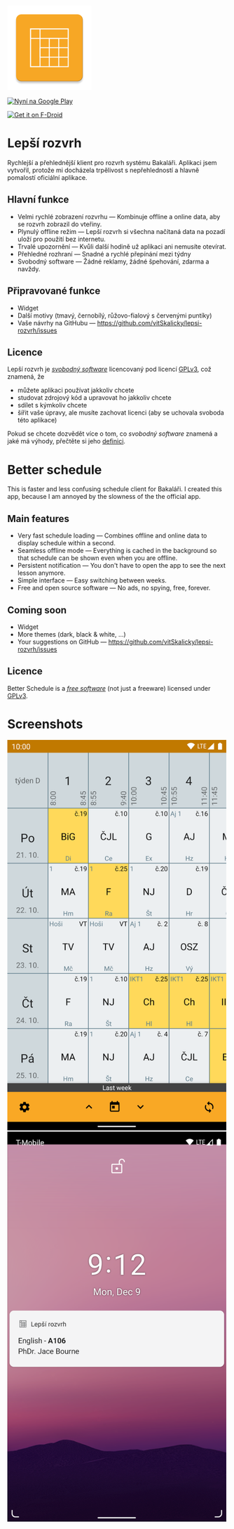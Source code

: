 ![icon](app/src/main/res/mipmap-xxxhdpi/ic_launcher.png)

[<img alt='Nyní na Google Play' height="80px" src='https://play.google.com/intl/en_us/badges/static/images/badges/cs_badge_web_generic.png'/>](https://play.google.com/store/apps/details?id=cz.vitskalicky.lepsirozvrh&utm_source=github&pcampaignid=pcampaignidMKT-Other-global-all-co-prtnr-py-PartBadge-Mar2515-1)

[<img src="https://fdroid.gitlab.io/artwork/badge/get-it-on-cs.png"
    alt="Get it on F-Droid"
    height="80">](https://f-droid.org/packages/cz.vitskalicky.lepsirozvrh)

# Lepší rozvrh

Rychlejší a přehlednější klient pro rozvrh systému Bakaláři. Aplikaci jsem vytvořil,
protože mi docházela trpělivost s nepřehledností a hlavně pomalostí oficiální
aplikace.

## Hlavní funkce

- Velmi rychlé zobrazení rozvrhu — Kombinuje offline a online data, aby se rozvrh zobrazil do vteřiny.
- Plynulý offline režim — Lepší rozvrh si všechna načítaná data na pozadí uloží pro použití bez internetu.
- Trvalé upozornění — Kvůli další hodině už aplikaci ani nemusíte otevírat.
- Přehledné rozhraní — Snadné a rychlé přepínání mezi týdny
- Svobodný software — Žádné reklamy, žádné špehování, zdarma a navždy.

## Připravované funkce

- Widget
- Další motivy (tmavý, černobílý, růžovo-fialový s červenými puntíky)
- Vaše návrhy na GitHubu — https://github.com/vitSkalicky/lepsi-rozvrh/issues

## Licence

Lepší rozvrh je *[svobodný software][1]* licencovaný pod licencí [GPLv3][2], což znamená, že

- můžete aplikaci používat jakkoliv chcete
- studovat zdrojový kód a upravovat ho jakkoliv chcete
- sdílet s kýmkoliv chcete
- šířit vaše úpravy, ale musíte zachovat licenci (aby se uchovala svoboda této aplikace)

Pokud se chcete dozvědět více o tom, co *svobodný software* znamená a jaké má výhody, přečtěte si jeho [definici][1].

# Better schedule

This is faster and less confusing schedule client for Bakaláři. I created this app,
because I am annoyed by the slowness of the the official app.

## Main features

- Very fast schedule loading — Combines offline and online data to display schedule within a second.
- Seamless offline mode — Everything is cached in the background so that schedule can be shown even when you are offline.
- Persistent notification — You don't have to open the app to see the next lesson anymore.
- Simple interface — Easy switching between weeks.
- Free and open source software — No ads, no spying, free, forever.

## Coming soon

- Widget
- More themes (dark, black & white, ...)
- Your suggestions on GitHub — https://github.com/vitSkalicky/lepsi-rozvrh/issues

## Licence

Better Schedule is a *[free software][3]* (not just a freeware) licensed under [GPLv3][2].

# Screenshots

<img src="fastlane/metadata/android/en/images/phoneScreenshots/screenshot%201.png" width="500px">
<img src="fastlane/metadata/android/en/images/phoneScreenshots/screenshot%202.png" width="500px">

[1]: https://www.gnu.org/philosophy/free-sw.cs.html
[2]: https://www.gnu.org/licenses/gpl-3.0.en.html
[3]: https://www.gnu.org/philosophy/free-sw.en.html